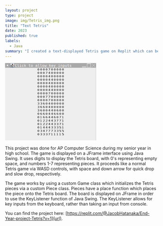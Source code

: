 ```yaml
---
layout: project
type: project
image: img/Tetris_img.png
title: "Text Tetris"
date: 2023
published: true
labels:
  - Java
summary: "I created a text-displayed Tetris game on Replit which can be controlled via key inputs."
---
```


<div class="text-center p-4">
  <img width="300px" src="../img/Tetris_img.png" class="img-thumbnail" >
</div>

This project was done for AP Computer Science during my senior year in high school. The game is displayed on a JFrame interface using Java Swing. It uses digits to display the Tetris board, with 0's representing empty space, and numbers 1-7 representing pieces. It proceeds like a normal Tetris game via WASD controls, with space and down arrow for quick drop and slow drop, respectively.

The game works by using a custom Game class which initializes the Tetris pieces via a custom Piece class. Pieces have a place function which places the piece onto the Tetris board. The board is displayed on JFrame in order to use the KeyListener function of Java Swing. The KeyListener allows for key inputs from the keyboard, rather than taking an input from console.

You can find the project here: [https://replit.com/@JacobHatanaka/End-Year-project-Tetris?v=1](url).
